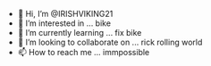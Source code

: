 - 👋 Hi, I’m @IRISHVIKING21
- 👀 I’m interested in ... bike
- 🌱 I’m currently learning ... fix bike
- 💞️ I’m looking to collaborate on ... rick rolling world
- 📫 How to reach me ... immpossible 

<!---
IRISHVIKING21/IRISHVIKING21 is a ✨ special ✨ repository because its `README.md` (this file) appears on your GitHub profile.
You can click the Preview link to take a look at your changes.
--->
